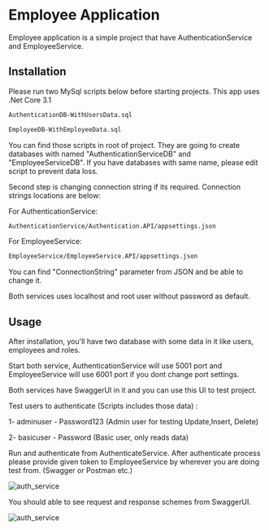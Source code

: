 # Employee Application

Employee application is a simple project that have AuthenticationService and EmployeeService.

## Installation

Please run two MySql scripts below before starting projects. This app uses .Net Core 3.1

```bash
AuthenticationDB-WithUsersData.sql
```
```bash
EmployeeDB-WithEmployeeData.sql
```

You can find those scripts in root of project. They are going to create databases with named "AuthenticationServiceDB" and "EmployeeServiceDB". If you have databases with same name, please edit script to prevent data loss.

Second step is changing connection string if its required. Connection strings locations are below:

For AuthenticationService:

```bash
AuthenticationService/Authentication.API/appsettings.json
```
For EmployeeService:

```bash
EmployeeService/EmployeeService.API/appsettings.json
```

You can find "ConnectionString" parameter from JSON and be able to change it.

Both services uses localhost and root user without password as default.

## Usage

After installation, you'll have two database with some data in it like users, employees and roles.

Start both service, AuthenticationService will use 5001 port and EmployeeService will use 6001 port if you dont change port settings.

Both services have SwaggerUI in it and you can use this UI to test project.

Test users to authenticate (Scripts includes those data) :

1- adminuser - Password123 (Admin user for testing Update,Insert, Delete)

2- basicuser - Password (Basic user, only reads data)

Run and authenticate from AuthenticateService.
After authenticate process please provide given token to EmployeeService by wherever you are doing test from. (Swagger or Postman etc.)

![auth_service](https://i.imgur.com/tCsg53G.png)

You should able to see request and response schemes from SwaggerUI.

![auth_service](https://i.imgur.com/yXnUHNI.png)
